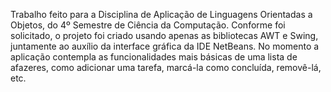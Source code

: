 Trabalho feito para a Disciplina de Aplicação de Linguagens Orientadas a Objetos, do 4º Semestre de Ciência da Computação.
Conforme foi solicitado, o projeto foi criado usando apenas as bibliotecas AWT e Swing, juntamente ao auxílio da interface gráfica da IDE NetBeans.
No momento a aplicação contempla as funcionalidades mais básicas de uma lista de afazeres, como adicionar uma tarefa, marcá-la como concluída, removê-lá, etc.
